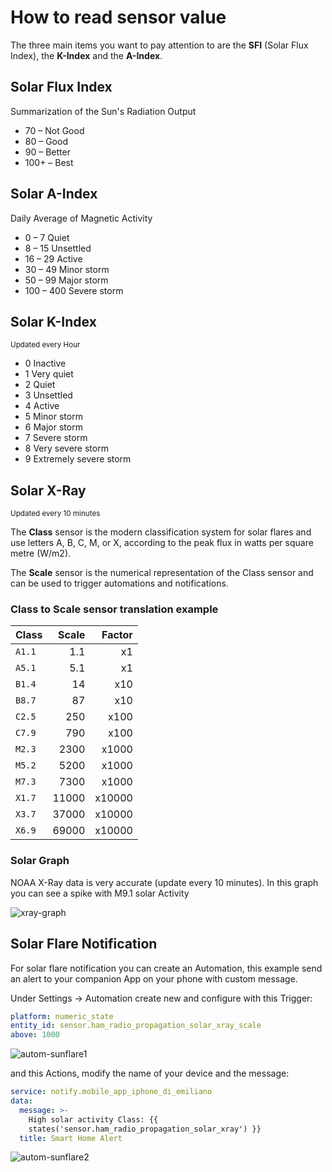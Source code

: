 # How to read sensor value 
The three main items you want to pay attention to are the **SFI** (Solar Flux Index), the **K-Index** and the **A-Index**.

## Solar Flux Index
Summarization of the Sun's Radiation Output
* 70 – Not Good
* 80 – Good
* 90 – Better
* 100+ – Best


## Solar A-Index 
Daily Average of Magnetic Activity
* 0 – 7 Quiet
* 8 – 15 Unsettled
* 16 – 29 Active
* 30 – 49 Minor storm
* 50 – 99 Major storm
* 100 – 400 Severe storm


## Solar K-Index 
<sub>Updated every Hour</sub>
* 0 Inactive
* 1 Very quiet
* 2 Quiet
* 3 Unsettled
* 4 Active
* 5 Minor storm
* 6 Major storm
* 7 Severe storm
* 8 Very severe storm
* 9 Extremely severe storm

## Solar X-Ray 
<sub>Updated every 10 minutes</sub>

The **Class** sensor is the modern classification system for solar flares and use letters A, B, C, M, or X, according to the peak flux in watts per square metre (W/m2).

The **Scale** sensor is the numerical representation of the Class sensor and can be used to trigger automations and notifications.

### Class to Scale sensor translation example
| Class | Scale | Factor |
|---|---:|---:|
| `A1.1` | 1.1 | x1 |
| `A5.1` | 5.1 | x1 |
| `B1.4` | 14 | x10 |
| `B8.7` | 87 | x10 |
| `C2.5` | 250 | x100 |
| `C7.9` | 790 | x100 |
| `M2.3` | 2300 | x1000 |
| `M5.2` | 5200 | x1000 |
| `M7.3` | 7300 | x1000 |
| `X1.7` | 11000 | x10000 |
| `X3.7` | 37000 | x10000 |
| `X6.9` | 69000 | x10000 |

### Solar Graph
NOAA X-Ray data is very accurate (update every 10 minutes).
In this graph you can see a spike with M9.1 solar Activity

![xray-graph](https://raw.githubusercontent.com/emics/ham_radio_propagation/main/assets/xray-graph.png)


## Solar Flare Notification
For solar flare notification you can create an Automation, this example send an alert to your companion App on your phone with custom message.

Under Settings -> Automation create new and configure  with this Trigger:
```yaml
platform: numeric_state
entity_id: sensor.ham_radio_propagation_solar_xray_scale
above: 1000
```

![autom-sunflare1](https://raw.githubusercontent.com/emics/ham_radio_propagation/main/assets/autom-sunflare1.png)

and this Actions, modify the name of your device and the message:
```yaml
service: notify.mobile_app_iphone_di_emiliano
data:
  message: >-
    High solar activity Class: {{
    states('sensor.ham_radio_propagation_solar_xray') }}
  title: Smart Home Alert
```

![autom-sunflare2](https://raw.githubusercontent.com/emics/ham_radio_propagation/main/assets/autom-sunflare2.png)
